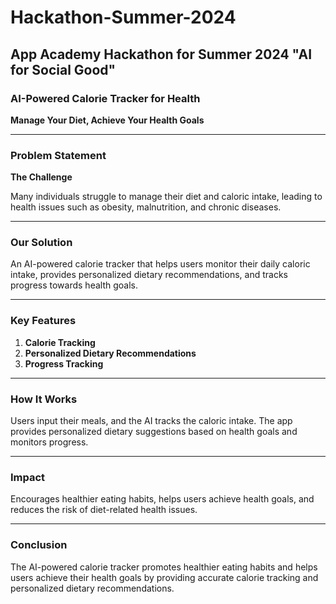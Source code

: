 # Hackathon-Summer-2024
## App Academy Hackathon for Summer 2024 "AI for Social Good"

### AI-Powered Calorie Tracker for Health
**Manage Your Diet, Achieve Your Health Goals**

---

### Problem Statement
**The Challenge**

Many individuals struggle to manage their diet and caloric intake, leading to health issues such as obesity, malnutrition, and chronic diseases.

---

### Our Solution
An AI-powered calorie tracker that helps users monitor their daily caloric intake, provides personalized dietary recommendations, and tracks progress towards health goals.

---

### Key Features
1. **Calorie Tracking**
2. **Personalized Dietary Recommendations**
3. **Progress Tracking**

---

### How It Works
Users input their meals, and the AI tracks the caloric intake. The app provides personalized dietary suggestions based on health goals and monitors progress.

---

### Impact
Encourages healthier eating habits, helps users achieve health goals, and reduces the risk of diet-related health issues.

---

### Conclusion
The AI-powered calorie tracker promotes healthier eating habits and helps users achieve their health goals by providing accurate calorie tracking and personalized dietary recommendations.
